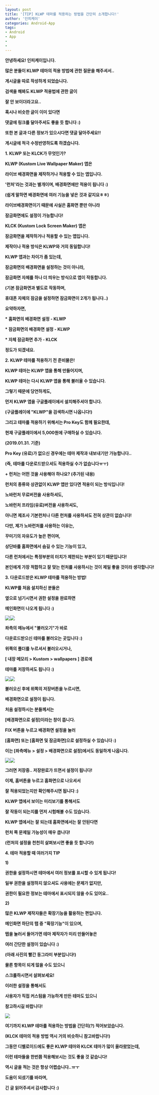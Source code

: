 ```yaml
---
layout: post
title: '[TIP] KLWP 테마를 적용하는 방법을 간단히 소개합니다!'
author: '인피케이'
categories: Android-App
tags:
- Android
- App
-
-
---
```



<script> location.href='https://cafe.naver.com/develoid/847668' ; </script>

<b>안녕하세요! 인피케이입니다.</b><p><b><b></b><p>많은 분들이 <b>KLWP 테마의 적용 방법</b>에 관한 질문을 해주셔서..</p><p>게시글을 따로 작성하게 되었습니다.</p><p>검색을 해봐도 KLWP 적용법에 관한 글이</p><p>잘 안 보이더라고요..</p><p><b></p><p>혹시나 비슷한 글이 이미 있다면</p><p>댓글에 링크를 달아주셔도 좋을 듯 합니다 :)</p><p>또한 본 글과 다른 정보가 있으시다면 댓글 달아주세요!!</p><p>게시글에 적극 수정반영하도록 하겠습니다.</p><p><b></p><p><b></p><p><b></p><p><b></p><p><b></p><p><b>1. KLWP 또는 KLCK가 무엇인가?</b></p><p><b><b></b></p><p>KLWP (Kustom Live Wallpaper Maker) 앱은</p><p>라이브 배경화면을 제작하거나 적용할 수 있는 앱입니다.</p><p><b></p><p>'런처'라는 것과는 별개이며, 배경화면에만 적용이 됩니다 :)</p><p>(쉽게 말하면 배경화면에 여러 기능을 넣은 것과 같지요ㅎㅎ)</p><p>라이브배경화면이기 때문에 사실은 홈화면 뿐만 아니라</p><p>잠금화면에도 설정이 가능합니다!</p><p><b></p><p><b></p><p><b></p><p>KLCK (Kustom Lock Screen Maker) 앱은</p><p>잠금화면을 제작하거나 적용할 수 있는 앱입니다.</p><p>제작이나 적용 방식은 KLWP와 거의 동일합니다!</p><p><b></p><p>KLWP 앱과는 차이가 좀 있는데,</p><p>잠금화면의 배경화면을 설정하는 것이 아니라,</p><p>잠금화면 자체를 하나 더 띄우는 방식으로 앱이 작동합니다.</p><p>(기본 잠금화면과 별도로 작동하며,</p><p>휴대폰 자체의 잠금을 설정하면 잠금화면이 2개가 됩니다..)</p><p><b></p><p><b></p><p><b></p><p>요약하자면,</p><p>* 홈화면의 배경화면 설정 - KLWP</p><p>* 잠금화면의 배경화면 설정 - KLWP</p><p>* 자체 잠금화면 추가 - KLCK</p><p>정도가 되겠네요.</p><p><b></p><p><b></p><p><b></p><p><b></p><p><b></p><p><b></p><p><b></p><p><b>2. KLWP 테마를 적용하기 전 준비물은!</b></p><p><b></p><p>KLWP 테마는&nbsp;KLWP 앱을 통해 만들어지며,</p><p>KLWP 테마는 다시 KLWP 앱을 통해 불러올 수 있습니다.</p><p><b></p><p>그렇기 때문에 당연하게도,</p><p>먼저 KLWP 앱을 구글플레이에서 설치해주셔야 합니다.</p><p>(구글플레이에 "KLWP"을 검색하시면 나옵니다!)</p><p><b></p><p>그리고 테마를 적용하기 위해서는&nbsp;Pro Key도 함께 필요한데,</p><p>현재 구글플레이에서 5,000원에 구매하실 수 있습니다.</p><p>(2019.01.31. 기준)</p><p><b></p><p>Pro Key (유료)가 없으신 경우에는 테마 제작과 내보내기만 가능합니다..</p><p>(즉,&nbsp;테마를 다운로드받으셔도 적용하실 수가 없습니다ㅠㅜ)</p><p><b></p><p><b></p><p><b></p><p><b>+ 런처는 어떤 것을 사용해야 하나요? (추가된 내용)</b></p><p><b></p><p>런처의 종류와 상관없이 KLWP 앱만 있다면 적용이 되는 방식입니다!</p><p><b></p><p>노바런처 무료버전을 사용하셔도,</p><p>노바런처 프라임(유료)버전을 사용하셔도,</p><p>아니면 제조사 기본런처나 다른 런처를 사용하셔도 전혀 상관이 없습니다!</p><p><b></p><p>다만, 제가 노바런처를 사용하는 이유는,</p><p>꾸미기의 자유도가 높은 편이며,</p><p>상단바를 홈화면에서 숨길 수 있는 기능이 있고,</p><p>다른 런처에서는 특정부분의 터치가 제한되는 부분이 있기 때문입니다!</p><p><b></p><p>본인에게 가장 적합하고 잘 맞는 런처를 사용하시는 것이 제일 좋을 것이라 생각합니다!</p><p><b></p><p><b></p><p><b></p><p><b></p><p><b></p><p><b></p><p><b></p><p><b>3. 다운로드받은 KLWP 테마를 적용하는 방법!</b></p><p><b><b></b></p><p>KLWP를 처음 설치하신 분들은</p><p>옆으로 넘기시면서 권한 설정을 완료하면</p><p>메인화면이 나오게 됩니다 :)</p><p><b></p><p><img src="https://cafeptthumb-phinf.pstatic.net/MjAxOTAxMzFfNDkg/MDAxNTQ4ODc0MDA1NjAz.nolplLYXI5estgEZ62LN791T6CDg1p7JgU2Lkx9s3-kg.PYSpWJAuc3St2KPmCazG4qUAmkoBCy637EjTiHJPcC8g.JPEG.hckhong/Screenshot_20190131-023650_Kustom_LWP.jpg?type=w740"><b><b><img src="https://cafeptthumb-phinf.pstatic.net/MjAxOTAxMzFfMTYg/MDAxNTQ4ODc0MDA2MTM0.KBHM1ZodntbQCDbLWnDse-5NTLuQ_zQqzV9AT-igBpkg.bxNbLZiV_M6a-MAeG9ME7VB3DHGpp7x1Bo6MwJ6P_Hgg.JPEG.hckhong/Screenshot_20190131-023958_Kustom_LWP.jpg?type=w740"><b></p><p><b></p><p>좌측의 메뉴에서 "불러오기"가 바로</p><p>다운로드받으신 테마를 불러오는 곳입니다 :)</p><p><b></p><p>위쪽의 폴더를 누르셔서 불러오시거나,</p><p>[ 내장 메모리 &gt; Kustom &gt; wallpapers ] 경로에</p><p>테마를 저장하셔도 됩니다 :)</p><p><b></p><p><img src="https://cafeptthumb-phinf.pstatic.net/MjAxOTAxMzFfMjk0/MDAxNTQ4ODc0MjQ0NzE0.3RqWloGpRimXSvqMKlcGddgG64OlGpmocUDJJmF8tYUg.rQhH1eD-MFIE0vs4vCBB8EF_t-vUlGOuxJLilKteSH4g.JPEG.hckhong/Screenshot_20190131-024900_Kustom_LWP.jpg?type=w740"><b><b><img src="https://cafeptthumb-phinf.pstatic.net/MjAxOTAxMzFfMjk3/MDAxNTQ4ODc0MjQ1MTQ1.LZ3vB1RAG4j6qukDtc-2aIjtWNmJNE7PUA1UsvNSK40g.bV6z9neWqc4cl7ZeXMdukAwKVh64hFb2J9U-POQJPh4g.JPEG.hckhong/Screenshot_20190131-025418_Kustom_LWP.jpg?type=w740"><b></p><p><b></p><p>불러오신 후에 위쪽의 저장버튼을 누르시면,</p><p>배경화면으로 설정이 됩니다.</p><p><b></p><p>처음 설정하시는 분들께서는</p><p>[배경화면으로 설정]이라는 창이 뜹니다.</p><p>FIX 버튼을 누르고 배경화면 설정을 눌러</p><p>[홈화면] 또는 [홈화면 및 잠금화면]으로 설정하실 수 있습니다 :)</p><p>이는 [좌측메뉴 &gt; 설정 &gt; 배경화면으로 설정]에서도 동일하게 나옵니다.</p><p><b></p><p><img src="https://cafeptthumb-phinf.pstatic.net/MjAxOTAxMzFfMTA3/MDAxNTQ4ODc0MzI1Mzk0.YzQ27sGTTHo77evJKeLaeaSTEBra_mro8kOS7El2TkUg.Dumf0mxmf0O3ID2mblQXCv7vss4Iyx9tGD02tEi4AtAg.JPEG.hckhong/Screenshot_20190131-025649_Kustom_LWP.jpg?type=w740"><b><b><img src="https://cafeptthumb-phinf.pstatic.net/MjAxOTAxMzFfMTky/MDAxNTQ4ODc0MzI2MjI0.jqR00LGQcsP1sRqnbEOgMIVEeYY-S9xlt31ndtdTb9cg._pdyy6uH3GBUi7dl3cRLxlQov7ksKxEY7DkzRemho8og.JPEG.hckhong/Screenshot_20190131-025709_Live_Wallpaper_Picker.jpg?type=w740"><b></p><p><b></p><p>그러면 저장중.. 저장완료가 뜨면서 설정이 됩니다!</p><p>이제, 홈버튼을 누르고 홈화면으로 나오셔서</p><p>잘 적용되었는지만 확인해주시면 됩니다 :)</p><p><b></p><p>KLWP 앱에서 보이는 미리보기를 통해서도</p><p>잘 작동이 되는지를 먼저 시험해볼 수도 있습니다.</p><p>KLWP 앱에서는 잘 되는데 홈화면에서는 잘 안된다면</p><p>런처 쪽 문제일 가능성이 매우 큽니다!</p><p>(런처의 설정을 천천히 살펴보시면 좋을 듯 합니다!)</p><p><b></p><p><b></p><p><b></p><p><b></p><p><b></p><p><b></p><p><b></p><p><b>4. 테마 적용할 때 여러가지 TIP</b></p><p><b><b></b></p><p><b>1)</b></p><p>권한을 설정하시면 테마에서 여러 정보를 표시할 수 있게 됩니다!</p><p>일부 권한을 설정하지 않으셔도 사용에는 문제가 없지만,</p><p>권한이 필요한 정보는 테마에서 표시되지 않을 수도 있어요..</p><p><b></p><p><b></p><p><b>2)</b></p><p>많은 KLWP 제작자들은 확장기능을 활용하는 편입니다.</p><p>메인화면 하단의 탭 중 "확장기능"이 있으며,</p><p>탭을 눌러서 들어가면 테마 제작자가 미리 만들어놓은</p><p>여러 간단한 설정이 있습니다 :)</p><p>(아래 사진의 빨간 동그라미 부분입니다!)</p><p><b></p><p>물론 항목이 되게 많을 수도 있으니</p><p>스크롤하시면서 살펴보세요!</p><p><b></p><p>이러한 설정을 통해서도</p><p>사용자가 직접 커스텀을 가능하게 만든 테마도 있으니</p><p>참고하시길 바랍니다!</p><p><b></p><p><img src="https://cafeptthumb-phinf.pstatic.net/MjAxOTAxMzFfNCAg/MDAxNTQ4ODc0NDQzMzcx.48-3NAZX3mMjzQfio8R_YiBpXlW8-s2BHlFnzeWGQF8g.6iDCcJSZzwYtRD-C0vYMLmsdJUR-4Drf8qg_CHJgd4Mg.JPEG.hckhong/Screenshot_20190131-025435_Kustom_LWP.jpg?type=w740"><b></p><p><b></p><p><b></p><p><b></p><p><b></p><p><b></p><p>여기까지 KLWP 테마를 적용하는 방법을 간단히(?) 적어보았습니다.</p><p>(KLCK 테마의 적용 방법 역시&nbsp;거의 비슷하니 참고바랍니다!)</p><p><b></p><p>그동안 디벨로이드에도 좋은 KLWP 테마와 KLCK 테마가 많이 올라왔었는데,</p><p>이런 테마들을 한번쯤 적용해보시는 것도 좋을 것 같습니다!</p><p><b></p><p>역시 글을 적는 것은 항상 어렵습니다..ㅠㅜ</p><p>도움이 되셨기를 바라며,</p><p>긴 글 읽어주셔서 감사합니다 :)</p></p>
